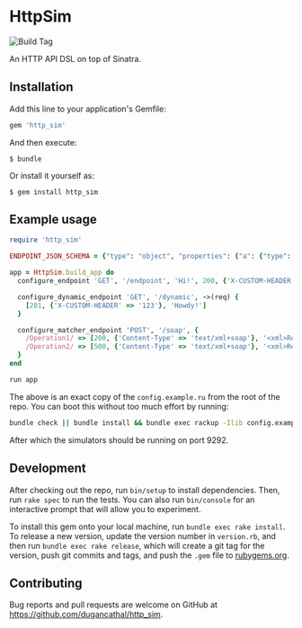 # HttpSim

![Build Tag](https://travis-ci.org/dugancathal/http_sim.svg?branch=master)

An HTTP API DSL on top of Sinatra.

## Installation

Add this line to your application's Gemfile:

```ruby
gem 'http_sim'
```

And then execute:

    $ bundle

Or install it yourself as:

    $ gem install http_sim

## Example usage

```ruby
require 'http_sim'

ENDPOINT_JSON_SCHEMA = {"type": "object", "properties": {"a": {"type": "integer"}}}.to_json

app = HttpSim.build_app do
  configure_endpoint 'GET', '/endpoint', 'Hi!', 200, {'X-CUSTOM-HEADER' => 'easy as abc'}, ENDPOINT_JSON_SCHEMA

  configure_dynamic_endpoint 'GET', '/dynamic', ->(req) {
    [201, {'X-CUSTOM-HEADER' => '123'}, 'Howdy!']
  }

  configure_matcher_endpoint 'POST', '/soap', {
    /Operation1/ => [200, {'Content-Type' => 'text/xml+soap'}, '<xml>Response1</xml>'],
    /Operation2/ => [500, {'Content-Type' => 'text/xml+soap'}, '<xml>Response2</xml>'],
  }
end

run app
```

The above is an exact copy of the `config.example.ru` from the root of the repo. You can boot this without too much
effort by running:

```bash
bundle check || bundle install && bundle exec rackup -Ilib config.example.ru
```

After which the simulators should be running on port 9292.

## Development

After checking out the repo, run `bin/setup` to install dependencies. Then, run `rake spec` to run the tests. You can also run `bin/console` for an interactive prompt that will allow you to experiment.

To install this gem onto your local machine, run `bundle exec rake install`. To release a new version, update the version number in `version.rb`, and then run `bundle exec rake release`, which will create a git tag for the version, push git commits and tags, and push the `.gem` file to [rubygems.org](https://rubygems.org).

## Contributing

Bug reports and pull requests are welcome on GitHub at https://github.com/dugancathal/http_sim.
